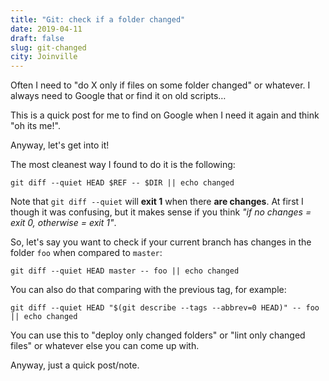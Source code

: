 ```yaml
---
title: "Git: check if a folder changed"
date: 2019-04-11
draft: false
slug: git-changed
city: Joinville
---
```


Often I need to "do X only if files on some folder changed" or whatever. I
always need to Google that or find it on old scripts…

This is a quick post for me to find on Google when I need it again and think
"oh its me!".

Anyway, let's get into it!

The most cleanest way I found to do it is the following:

```shell
git diff --quiet HEAD $REF -- $DIR || echo changed
```

Note that `git diff --quiet` will **exit 1** when there **are changes**.
At first I though it was confusing, but it makes sense if you think
*"if no changes = exit 0, otherwise = exit 1"*.

So, let's say you want to check if your current branch has changes in the
folder `foo` when compared to `master`:

```shell
git diff --quiet HEAD master -- foo || echo changed
```

You can also do that comparing with the previous tag, for example:

```shell
git diff --quiet HEAD "$(git describe --tags --abbrev=0 HEAD)" -- foo || echo changed
```

You can use this to "deploy only changed folders" or "lint only changed files"
or whatever else you can come up with.

Anyway, just a quick post/note.
